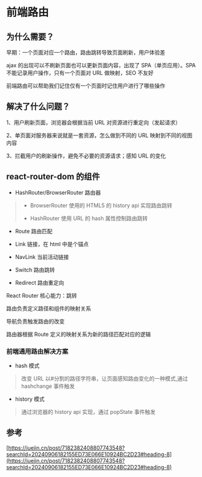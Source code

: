 # 前端路由

## 为什么需要？

早期：一个页面对应一个路由，路由跳转导致页面刷新，用户体验差

ajax 的出现可以不刷新页面也可以更新页面内容，出现了 SPA（单页应用）。SPA 不能记录用户操作，只有一个页面对 URL 做映射，SEO 不友好

前端路由可以帮助我们记住仅有一个页面时记住用户进行了哪些操作

## 解决了什么问题？

1、用户刷新页面，浏览器会根据当前 URL 对资源进行重定向（发起请求）

2、单页面对服务器来说就是一套资源，怎么做到不同的 URL 映射到不同的视图内容

3、拦截用户的刷新操作，避免不必要的资源请求；感知 URL 的变化

## react-router-dom 的组件

- HashRouter/BrowserRouter 路由器

> - BrowserRouter 使用的 HTML5 的 history api 实现路由跳转
>
> - HashRouter 使用 URL 的 hash 属性控制路由跳转

- Route 路由匹配

- Link 链接，在 html 中是个锚点

- NavLink 当前活动链接

- Switch 路由跳转

- Redirect 路由重定向

React Router 核心能力：跳转

路由负责定义路径和组件的映射关系

导航负责触发路由的改变

路由器根据 Route 定义的映射关系为新的路径匹配对应的逻辑

### 前端通用路由解决方案

- hash 模式

> 改变 URL 以#分割的路径字符串，让页面感知路由变化的一种模式,通过 hashchange 事件触发

- history 模式

> 通过浏览器的 history api 实现，通过 popState 事件触发

## 参考

[https://juejin.cn/post/7182382408807743548?searchId=20240906182155ED73E066E10924BC2D23#heading-8](https://juejin.cn/post/7182382408807743548?searchId=20240906182155ED73E066E10924BC2D23#heading-8)
